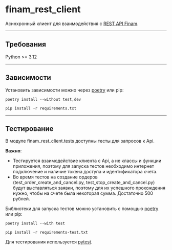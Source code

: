 # finam_rest_client
Асинхронный клиент для взаимодействия с [REST API Finam](https://finamweb.github.io/trade-api-docs/).

---
## Требования
Python >= 3.12

---
## Зависимости
Установить зависимости можно через [poetry](https://python-poetry.org/docs/) или pip:
```commandline
poetry install --without test,dev
```
```commandline
pip install -r requirements.txt
```

---
## Тестирование
В модуле finam_rest_client.tests доступны тесты для запросов к Api.

__Важно__: 
- Тестируется взаимодействие клиента с Api, а не классы и функции приложения, 
поэтому для запуска тестов необходимо интернет подключение и наличие токена 
доступа и идентификатора счета.
- Во время тестов на создание ордеров (test_order_create_and_cancel.py, 
test_stop_create_and_cancel.py) будут выставляться заявки, поэтому для их 
успешного прохождения нужно, чтобы на счете была некоторая сумма. 
Достаточно 500 рублей.

Библиотеки для запуска тестов можно установить с помощью [poetry](https://python-poetry.org/docs/) или pip:
```commandline
poetry install --with test
```
```commandline
pip install -r requirements-test.txt
```
Для тестирования используется [pytest](https://docs.pytest.org/en/stable/index.html).